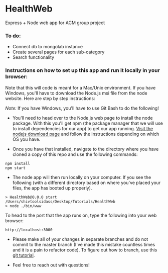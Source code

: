 # HealthWeb
Express + Node web app for ACM group project 

### To do:

* Connect db to mongolab instance
* Create several pages for each sub-category 
* Search functionality


### Instructions on how to set up this app and run it locally in your browser: 

Note that this will code is meant for a Mac/Unix environment. If you have Windows, you'll have to download the Node.js msi file from the node website. Here are step by step instructions:

*Note:* If you have Windows, you'll have to use Git Bash to do the following!

* You'll need to head over to the Node.js web page to install the node package. With this you'll get npm (the package manager that we will use to install dependencies for our app) to get our app running. [Visit the nodejs download page](https://nodejs.org/en/download/) and follow the instructions depending on which OS you have.

* Once you have that installed, navigate to the directory where you have cloned a copy of this repo and use the following commands:

```
npm install 
npm start
```

* The node app will then run locally on your computer. If you see the following (with a different directory based on where you've placed your files, the app has booted up properly).

```
> HealthWeb@0.0.0 start /Users/shivtoolsidass/Desktop/Tutorials/HealthWeb
> node ./bin/www

```


 To head to the port that the app runs on, type the following into your web browser:

```
http://localhost:3000
```

* Please make all of your changes in separate branches and do not commit to the master branch (I've made this mistake countless times and it is a pain to refactor code). To figure out how to branch, use this [git tutorial](http://rogerdudler.github.io/git-guide/). 

* Feel free to reach out with questions!
